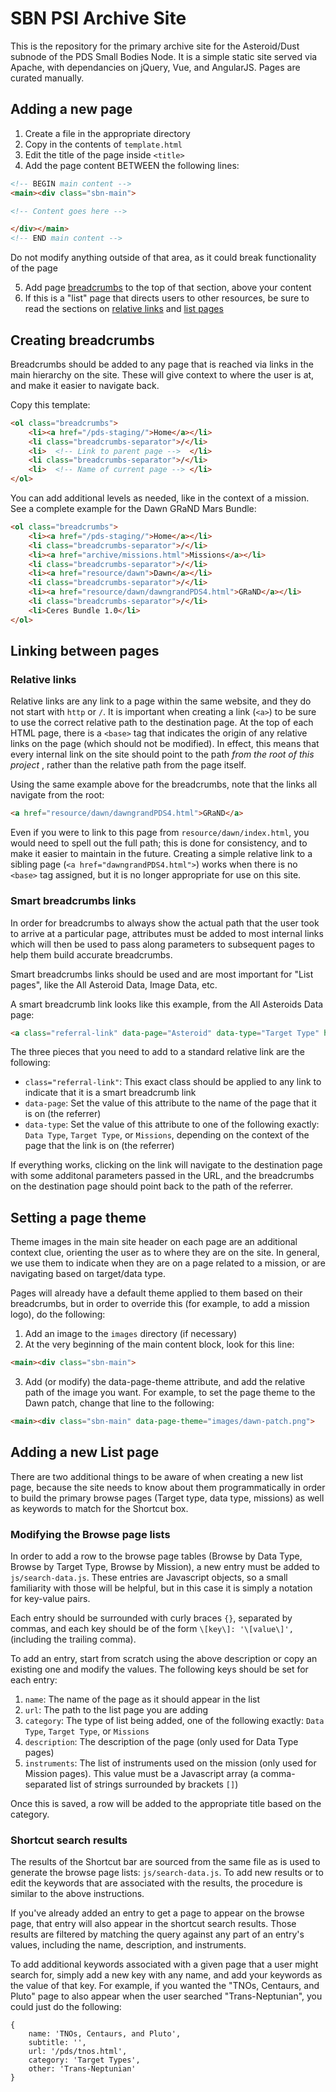 # SBN PSI Archive Site

This is the repository for the primary archive site for the Asteroid/Dust subnode of the PDS Small Bodies Node. It is a simple static site served via Apache, with dependancies on jQuery, Vue, and AngularJS. Pages are curated manually.

## Adding a new page

1. Create a file in the appropriate directory
2. Copy in the contents of `template.html`
3. Edit the title of the page inside `<title>`
4. Add the page content BETWEEN the following lines:
```HTML
<!-- BEGIN main content -->
<main><div class="sbn-main">

<!-- Content goes here -->

</div></main>
<!-- END main content -->
```
Do not modify anything outside of that area, as it could break functionality of the page 

5. Add page [breadcrumbs](#breadcrumbs) to the top of that section, above your content
6. If this is a "list" page that directs users to other resources, be sure to read the sections on [relative links](#linking) and [list pages](#lists)

## <a name="breadcrumbs"></a> Creating breadcrumbs

Breadcrumbs should be added to any page that is reached via links in the main hierarchy on the site. These will give context to where the user is at, and make it easier to navigate back.

Copy this template:
```HTML
<ol class="breadcrumbs">
    <li><a href="/pds-staging/">Home</a></li>
    <li class="breadcrumbs-separator">/</li>
    <li>  <!-- Link to parent page -->  </li>
    <li class="breadcrumbs-separator">/</li>
    <li>  <!-- Name of current page --> </li>
</ol> 
```

You can add additional levels as needed, like in the context of a mission. See a complete example for the Dawn GRaND Mars Bundle:
```HTML
<ol class="breadcrumbs">
    <li><a href="/pds-staging/">Home</a></li>
    <li class="breadcrumbs-separator">/</li>
    <li><a href="archive/missions.html">Missions</a></li>
    <li class="breadcrumbs-separator">/</li>
    <li><a href="resource/dawn">Dawn</a></li>
    <li class="breadcrumbs-separator">/</li>
    <li><a href="resource/dawn/dawngrandPDS4.html">GRaND</a></li>
    <li class="breadcrumbs-separator">/</li>
    <li>Ceres Bundle 1.0</li>
</ol>
```

## <a name="linking"></a> Linking between pages

### Relative links
Relative links are any link to a page within the same website, and they do not start with `http` or `/`. It is important when creating a link (`<a>`) to be sure to use the correct relative path to the destination page. At the top of each HTML page, there is a `<base>` tag that indicates the origin of any relative links on the page (which should not be modified). In effect, this means that every internal link on the site should point to the path <em> from the root of this project </em>, rather than the relative path from the page itself.

Using the same example above for the breadcrumbs, note that the links all navigate from the root:
```HTML
<a href="resource/dawn/dawngrandPDS4.html">GRaND</a>
```
Even if you were to link to this page from `resource/dawn/index.html`, you would need to spell out the full path; this is done for consistency, and to make it easier to maintain in the future. Creating a simple relative link  to a sibling page (`<a href="dawngrandPDS4.html">`) works when there is no `<base>` tag assigned, but it is no longer appropriate for use on this site.

### Smart breadcrumbs links
In order for breadcrumbs to always show the actual path that the user took to arrive at a particular page, attributes must be added to most internal links which will then be used to pass along parameters to subsequent pages to help them build accurate breadcrumbs.

Smart breadcrumbs links should be used and are most important for "List pages", like the All Asteroid Data, Image Data, etc.

A smart breadcrumb link looks like this example, from the All Asteroids Data page:
```HTML
<a class="referral-link" data-page="Asteroid" data-type="Target Type" href="resource/orex/ola.html">OSIRIS-REx OLA</a>
```

The three pieces that you need to add to a standard relative link are the following:
- `class="referral-link"`: This exact class should be applied to any link to indicate that it is a smart breadcrumb link
- `data-page`: Set the value of this attribute to the name of the page that it is on (the referrer)
- `data-type`: Set the value of this attribute to one of the following exactly: `Data Type`, `Target Type`, or `Missions`, depending on the context of the page that the link is on (the referrer)

If everything works, clicking on the link will navigate to the destination page with some additonal parameters passed in the URL, and the breadcrumbs on the destination page should point back to the path of the referrer.

## Setting a page theme
Theme images in the main site header on each page are an additional context clue, orienting the user as to where they are on the site. In general, we use them to indicate when they are on a page related to a mission, or are navigating based on target/data type.

Pages will already have a default theme applied to them based on their breadcrumbs, but in order to override this (for example, to add a mission logo), do the following:
1. Add an image to the `images` directory (if necessary)
2. At the very beginning of the main content block, look for this line:
```HTML
<main><div class="sbn-main">
```
3. Add (or modify) the data-page-theme attribute, and add the relative path of the image you want. For example, to set the page theme to the Dawn patch, change that line to the following:
```HTML
<main><div class="sbn-main" data-page-theme="images/dawn-patch.png">
```

## <a name="lists"></a> Adding a new List page
There are two additional things to be aware of when creating a new list page, because the site needs to know about them programmatically in order to build the primary browse pages (Target type, data type, missions) as well as keywords to match for the Shortcut box.

### Modifying the Browse page lists

In order to add a row to the browse page tables (Browse by Data Type, Browse by Target Type, Browse by Mission), a new entry must be added to `js/search-data.js`. These entries are Javascript objects, so a small familiarity with those will be helpful, but in this case it is simply a notation for key-value pairs.

Each entry should be surrounded with curly braces `{}`, separated by commas, and each key should be of the form `\[key\]: '\[value\]',` (including the trailing comma).

To add an entry, start from scratch using the above description or copy an existing one and modify the values. The following keys should be set for each entry:
1. `name`: The name of the page as it should appear in the list
1. `url`: The path to the list page you are adding
1. `category`: The type of list being added, one of the following exactly: `Data Type`, `Target Type`, or `Missions`
1. `description`: The description of the page (only used for Data Type pages)
1. `instruments`: The list of instruments used on the mission (only used for Mission pages). This value must be a Javascript array (a comma-separated list of strings surrounded by brackets `[]`)

Once this is saved, a row will be added to the appropriate title based on the category.

### Shortcut search results

The results of the Shortcut bar are sourced from the same file as is used to generate the browse page lists: `js/search-data.js`. To add new results or to edit the keywords that are associated with the results, the procedure is similar to the above instructions.

If you've already added an entry to get a page to appear on the browse page, that entry will also appear in the shortcut search results. Those results are filtered by matching the query against any part of an entry's values, including the name, description, and instruments. 

To add additional keywords associated with a given page that a user might search for, simply add a new key with any name, and add your keywords as the value of that key. For example, if you wanted the "TNOs, Centaurs, and Pluto" page to also appear when the user searched "Trans-Neptunian", you could just do the following:
```JS
{
    name: 'TNOs, Centaurs, and Pluto',
    subtitle: '',
    url: '/pds/tnos.html',
    category: 'Target Types',
    other: 'Trans-Neptunian'
}
```



